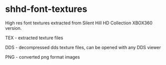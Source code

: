 # shhd-font-textures
High res font textures extracted from Silent Hill HD Collection XBOX360 version.

TEX - extracted texture files

DDS - decompressed dds texture files, can be opened with any DDS viewer

PNG - converted png format images
